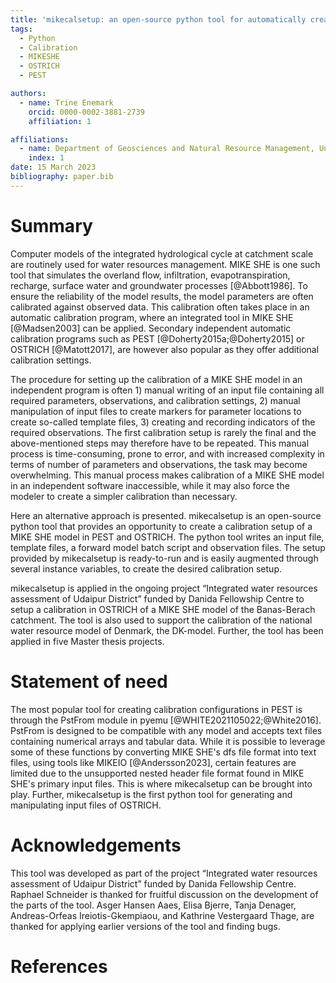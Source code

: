 ```yaml
---
title: 'mikecalsetup: an open-source python tool for automatically creating calibration setups of MIKE SHE models in PEST or OSTRICH'
tags:
  - Python
  - Calibration 
  - MIKESHE
  - OSTRICH
  - PEST

authors:
  - name: Trine Enemark
    orcid: 0000-0002-3881-2739
    affiliation: 1 

affiliations:
  - name: Department of Geosciences and Natural Resource Management, University of Copenhagen, Copenhagen, 1350, Denmark
    index: 1
date: 15 March 2023
bibliography: paper.bib
---
```


# Summary
Computer models of the integrated hydrological cycle at catchment scale are routinely used for water resources management. MIKE SHE is one such tool that simulates the overland flow, infiltration, evapotranspiration, recharge, surface water and groundwater processes [@Abbott1986]. To ensure the reliability of the model results, the model parameters are often calibrated against observed data. This calibration often takes place in an automatic calibration program, where an integrated tool in MIKE SHE [@Madsen2003] can be applied. Secondary independent automatic calibration programs such as PEST [@Doherty2015a;@Doherty2015] or OSTRICH [@Matott2017], are however also popular as they offer additional calibration settings.

The procedure for setting up the calibration of a MIKE SHE model in an independent program is often 1) manual writing of an input file containing all required parameters, observations, and calibration settings, 2) manual manipulation of input files to create markers for parameter locations to create so-called template files, 3) creating and recording indicators of the required observations. The first calibration setup is rarely the final and the above-mentioned steps may therefore have to be repeated. This manual process is time-consuming, prone to error, and with increased complexity in terms of number of parameters and observations, the task may become overwhelming. This manual process makes calibration of a MIKE SHE model in an independent software inaccessible, while it may also force the modeler to create a simpler calibration than necessary.

Here an alternative approach is presented. mikecalsetup is an open-source python tool that provides an opportunity to create a calibration setup of a MIKE SHE model in PEST and OSTRICH. The python tool writes an input file, template files, a forward model batch script and observation files. The setup provided by mikecalsetup is ready-to-run and is easily augmented through several instance variables, to create the desired calibration setup. 

mikecalsetup is applied in the ongoing project “Integrated water resources assessment of Udaipur District” funded by Danida Fellowship Centre to setup a calibration in OSTRICH of a MIKE SHE model of the Banas-Berach catchment. The tool is also used to support the calibration of the national water resource model of Denmark, the DK-model. Further, the tool has been applied in five Master thesis projects.


# Statement of need
The most popular tool for creating calibration configurations in PEST is through the PstFrom module in pyemu [@WHITE2021105022;@White2016]. PstFrom is designed to be compatible with any model and accepts text files containing numerical arrays and tabular data. While it is possible to leverage some of these functions by converting MIKE SHE's dfs file format into text files, using tools like MIKEIO [@Andersson2023], certain features are limited due to the unsupported nested header file format found in MIKE SHE's primary input files. This is where mikecalsetup can be brought into play. Further, mikecalsetup is the first python tool for generating and manipulating input files of OSTRICH.


# Acknowledgements
This tool was developed as part of the project “Integrated water resources assessment of Udaipur District” funded by Danida Fellowship Centre. Raphael Schneider is thanked for fruitful discussion on the development of the parts of the tool. Asger Hansen Aaes, Elisa Bjerre, Tanja Denager, Andreas-Orfeas Ireiotis-Gkempiaou, and Kathrine Vestergaard Thage, are thanked for applying earlier versions of the tool and finding bugs.


# References
